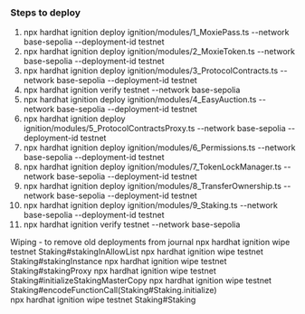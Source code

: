
### Steps to deploy

1. npx hardhat ignition deploy ignition/modules/1_MoxiePass.ts --network base-sepolia --deployment-id testnet
2. npx hardhat ignition deploy ignition/modules/2_MoxieToken.ts --network base-sepolia --deployment-id testnet
3. npx hardhat ignition deploy ignition/modules/3_ProtocolContracts.ts  --network base-sepolia --deployment-id testnet
4. npx hardhat ignition verify testnet --network base-sepolia
5. npx hardhat ignition deploy ignition/modules/4_EasyAuction.ts --network base-sepolia --deployment-id testnet
6. npx hardhat ignition deploy ignition/modules/5_ProtocolContractsProxy.ts --network base-sepolia --deployment-id testnet
7. npx hardhat ignition deploy ignition/modules/6_Permissions.ts --network base-sepolia --deployment-id testnet
8. npx hardhat ignition deploy ignition/modules/7_TokenLockManager.ts --network base-sepolia --deployment-id testnet
9. npx hardhat ignition deploy ignition/modules/8_TransferOwnership.ts --network base-sepolia --deployment-id testnet
10. npx hardhat ignition deploy ignition/modules/9_Staking.ts --network base-sepolia --deployment-id testnet
11. npx hardhat ignition verify testnet --network base-sepolia




Wiping - to remove old deployments from journal
npx hardhat ignition wipe testnet Staking#stakingInAllowList
npx hardhat ignition wipe testnet Staking#stakingInstance
npx hardhat ignition wipe testnet Staking#stakingProxy
npx hardhat ignition wipe testnet Staking#initializeStakingMasterCopy
npx hardhat ignition wipe testnet Staking#encodeFunctionCall(Staking#Staking.initialize)   
npx hardhat ignition wipe testnet Staking#Staking   